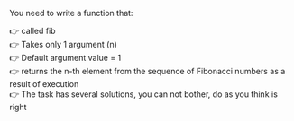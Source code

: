 You need to write a function that:

:point_right: called fib <br>
:point_right: Takes only 1 argument (n) <br>
:point_right: Default argument value = 1 <br>
:point_right: returns the n-th element from the sequence of Fibonacci numbers as a result of execution <br>
:point_right: The task has several solutions, you can not bother, do as you think is right